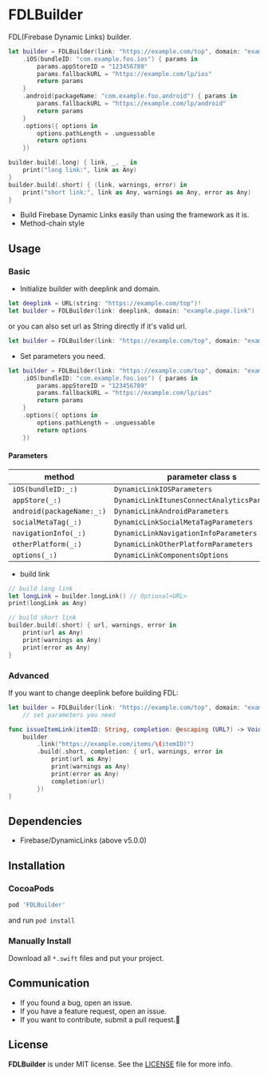 # FDLBuilder

FDL(Firebase Dynamic Links) builder.

```swift
let builder = FDLBuilder(link: "https://example.com/top", domain: "example.page.link")
    .iOS(bundleID: "com.example.foo.ios") { params in
        params.appStoreID = "123456789"
        params.fallbackURL = "https://example.com/lp/ios"
        return params
    }
    .android(packageName: "com.example.foo.android") { params in
        params.fallbackURL = "https://example.com/lp/android"
        return params
    }
    .options({ options in
        options.pathLength = .unguessable
        return options
    })

builder.build(.long) { link, _, _ in
    print("long link:", link as Any)
}
builder.build(.short) { (link, warnings, error) in
    print("short link:", link as Any, warnings as Any, error as Any)
}
```

- Build Firebase Dynamic Links easily than using the framework as it is.
- Method-chain style

## Usage

### Basic

- Initialize builder with deeplink and domain.

```swift
let deeplink = URL(string: "https://example.com/top")!
let builder = FDLBuilder(link: deeplink, domain: "example.page.link")
```

or you can also set url as String directly if it's valid url.

```swift
let builder = FDLBuilder(link: "https://example.com/top", domain: "example.page.link")
```

- Set parameters you need.

```swift
let builder = FDLBuilder(link: "https://example.com/top", domain: "example.page.link")
    .iOS(bundleID: "com.example.foo.ios") { params in
        params.appStoreID = "123456789"
        params.fallbackURL = "https://example.com/lp/ios"
        return params
    }
    .options({ options in
        options.pathLength = .unguessable
        return options
    })
```

#### Parameters

| method                    | parameter class                       s       |
| ------------------------- | --------------------------------------------- |
| `iOS(bundleID:_:)`        | `DynamicLinkIOSParameters`                    |
| `appStore(_:)`            | `DynamicLinkItunesConnectAnalyticsParameters` |
| `android(packageName:_:)` | `DynamicLinkAndroidParameters`                |
| `socialMetaTag(_:)`       | `DynamicLinkSocialMetaTagParameters`          |
| `navigationInfo(_:)`      | `DynamicLinkNavigationInfoParameters`         |
| `otherPlatform(_:)`       | `DynamicLinkOtherPlatformParameters`          |
| `options(_:)`             | `DynamicLinkComponentsOptions`                |

- build link

```swift
// build long link
let longLink = builder.longLink() // Optional<URL>
print(longLink as Any)

// build short link
builder.build(.short) { url, warnings, error in
    print(url as Any)
    print(warnings as Any)
    print(error as Any)
}
```

### Advanced

If you want to change deeplink before building FDL:

```swift
let builder = FDLBuilder(link: "https://example.com/top", domain: "example.page.link")
    // set parameters you need

func issueItemLink(itemID: String, completion: @escaping (URL?) -> Void) {
    builder
        .link("https://example.com/items/\(itemID)")
        .build(.short, completion: { url, warnings, error in
            print(url as Any)
            print(warnings as Any)
            print(error as Any)
            completion(url)
        })
}
```

## Dependencies

- Firebase/DynamicLinks (above v5.0.0)

## Installation

### CocoaPods

```ruby
pod 'FDLBuilder'
```

and run `pod install`

### Manually Install

Download all `*.swift` files and put your project.

## Communication

- If you found a bug, open an issue.
- If you have a feature request, open an issue.
- If you want to contribute, submit a pull request.:muscle:

## License
**FDLBuilder** is under MIT license. See the [LICENSE](LICENSE) file for more info.